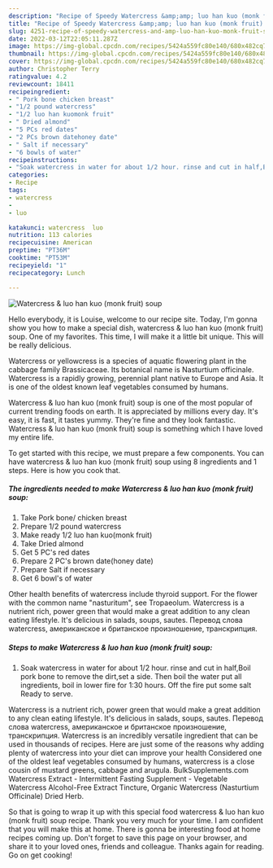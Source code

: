 ```yaml
---
description: "Recipe of Speedy Watercress &amp;amp; luo han kuo (monk fruit) soup"
title: "Recipe of Speedy Watercress &amp;amp; luo han kuo (monk fruit) soup"
slug: 4251-recipe-of-speedy-watercress-and-amp-luo-han-kuo-monk-fruit-soup
date: 2022-03-12T22:05:11.287Z
image: https://img-global.cpcdn.com/recipes/5424a559fc80e140/680x482cq70/watercress-luo-han-kuo-monk-fruit-soup-recipe-main-photo.jpg
thumbnail: https://img-global.cpcdn.com/recipes/5424a559fc80e140/680x482cq70/watercress-luo-han-kuo-monk-fruit-soup-recipe-main-photo.jpg
cover: https://img-global.cpcdn.com/recipes/5424a559fc80e140/680x482cq70/watercress-luo-han-kuo-monk-fruit-soup-recipe-main-photo.jpg
author: Christopher Terry
ratingvalue: 4.2
reviewcount: 18411
recipeingredient:
- " Pork bone chicken breast"
- "1/2 pound watercress"
- "1/2 luo han kuomonk fruit"
- " Dried almond"
- "5 PCs red dates"
- "2 PCs brown datehoney date"
- " Salt if necessary"
- "6 bowls of water"
recipeinstructions:
- "Soak watercress in water for about 1/2 hour. rinse and cut in half,Boil pork bone to remove the dirt,set a side. Then boil the water put all ingredients, boil in lower fire for 1:30 hours. Off the fire put some salt Ready to serve."
categories:
- Recipe
tags:
- watercress
- 
- luo

katakunci: watercress  luo 
nutrition: 113 calories
recipecuisine: American
preptime: "PT36M"
cooktime: "PT53M"
recipeyield: "1"
recipecategory: Lunch

---
```



![Watercress &amp; luo han kuo (monk fruit) soup](https://img-global.cpcdn.com/recipes/5424a559fc80e140/680x482cq70/watercress-luo-han-kuo-monk-fruit-soup-recipe-main-photo.jpg)

Hello everybody, it is Louise, welcome to our recipe site. Today, I'm gonna show you how to make a special dish, watercress &amp; luo han kuo (monk fruit) soup. One of my favorites. This time, I will make it a little bit unique. This will be really delicious.

Watercress or yellowcress is a species of aquatic flowering plant in the cabbage family Brassicaceae. Its botanical name is Nasturtium officinale. Watercress is a rapidly growing, perennial plant native to Europe and Asia. It is one of the oldest known leaf vegetables consumed by humans.

Watercress &amp; luo han kuo (monk fruit) soup is one of the most popular of current trending foods on earth. It is appreciated by millions every day. It's easy, it is fast, it tastes yummy. They're fine and they look fantastic. Watercress &amp; luo han kuo (monk fruit) soup is something which I have loved my entire life.


To get started with this recipe, we must prepare a few components. You can have watercress &amp; luo han kuo (monk fruit) soup using 8 ingredients and 1 steps. Here is how you cook that.

<!--inarticleads1-->

##### The ingredients needed to make Watercress &amp; luo han kuo (monk fruit) soup:

1. Take  Pork bone/ chicken breast
1. Prepare 1/2 pound watercress
1. Make ready 1/2 luo han kuo(monk fruit)
1. Take  Dried almond
1. Get 5 PC&#39;s red dates
1. Prepare 2 PC&#39;s brown date(honey date)
1. Prepare  Salt if necessary
1. Get 6 bowl&#39;s of water


Other health benefits of watercress include thyroid support. For the flower with the common name &#34;nasturitum&#34;, see Tropaeolum. Watercress is a nutrient rich, power green that would make a great addition to any clean eating lifestyle. It&#39;s delicious in salads, soups, sautes. Перевод слова watercress, американское и британское произношение, транскрипция. 

<!--inarticleads2-->

##### Steps to make Watercress &amp; luo han kuo (monk fruit) soup:

1. Soak watercress in water for about 1/2 hour. rinse and cut in half,Boil pork bone to remove the dirt,set a side. Then boil the water put all ingredients, boil in lower fire for 1:30 hours. Off the fire put some salt Ready to serve.


Watercress is a nutrient rich, power green that would make a great addition to any clean eating lifestyle. It&#39;s delicious in salads, soups, sautes. Перевод слова watercress, американское и британское произношение, транскрипция. Watercress is an incredibly versatile ingredient that can be used in thousands of recipes. Here are just some of the reasons why adding plenty of watercress into your diet can improve your health Considered one of the oldest leaf vegetables consumed by humans, watercress is a close cousin of mustard greens, cabbage and arugula. BulkSupplements.com Watercress Extract - Intermittent Fasting Supplement - Vegetable Watercress Alcohol-Free Extract Tincture, Organic Watercress (Nasturtium Officinale) Dried Herb. 

So that is going to wrap it up with this special food watercress &amp; luo han kuo (monk fruit) soup recipe. Thank you very much for your time. I am confident that you will make this at home. There is gonna be interesting food at home recipes coming up. Don't forget to save this page on your browser, and share it to your loved ones, friends and colleague. Thanks again for reading. Go on get cooking!
